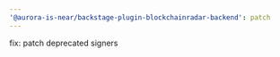 ```yaml
---
'@aurora-is-near/backstage-plugin-blockchainradar-backend': patch
---
```


fix: patch deprecated signers
